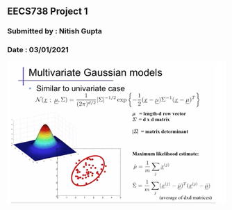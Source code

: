 ## EECS738 Project 1
### Submitted by  : Nitish Gupta
### Date          : 03/01/2021


![GMM](./images/gmm.png)
